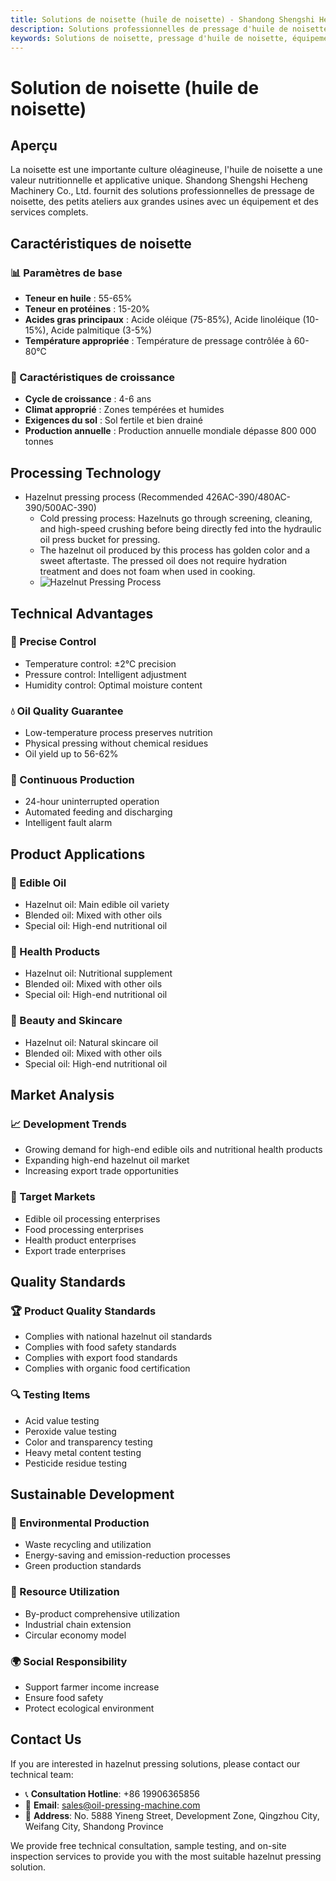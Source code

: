 ```yaml
---
title: Solutions de noisette (huile de noisette) - Shandong Shengshi Hecheng Machinery Co., Ltd.
description: Solutions professionnelles de pressage d'huile de noisette, fournissant des équipements et services techniques de transformation d'huile de noisette, teneur en huile 55-65%, utilisant le processus de pressage à froid pour mettre en valeur l'arôme, répondant aux besoins différents des petits ateliers aux grandes usines.
keywords: Solutions de noisette, pressage d'huile de noisette, équipement de transformation de noisette, ligne de production d'huile de noisette, processus de pressage à froid de noisette, presse à huile de noisette, extraction d'huile de noisette, transformation de graines oléagineuses de noisette, équipement de pressage d'huile de noisette, équipement de production d'huile de noisette, usine de transformation d'huile de noisette
---
```


# Solution de noisette (huile de noisette)

## Aperçu

La noisette est une importante culture oléagineuse, l'huile de noisette a une valeur nutritionnelle et applicative unique. Shandong Shengshi Hecheng Machinery Co., Ltd. fournit des solutions professionnelles de pressage de noisette, des petits ateliers aux grandes usines avec un équipement et des services complets.

## Caractéristiques de noisette

### 📊 Paramètres de base
- **Teneur en huile** : 55-65%
- **Teneur en protéines** : 15-20%
- **Acides gras principaux** : Acide oléique (75-85%), Acide linoléique (10-15%), Acide palmitique (3-5%)
- **Température appropriée** : Température de pressage contrôlée à 60-80℃

### 🌱 Caractéristiques de croissance
- **Cycle de croissance** : 4-6 ans
- **Climat approprié** : Zones tempérées et humides
- **Exigences du sol** : Sol fertile et bien drainé
- **Production annuelle** : Production annuelle mondiale dépasse 800 000 tonnes

## Processing Technology

+ Hazelnut pressing process (Recommended 426AC-390/480AC-390/500AC-390)
     + Cold pressing process: Hazelnuts go through screening, cleaning, and high-speed crushing before being directly fed into the hydraulic oil press bucket for pressing.
     + The hazelnut oil produced by this process has golden color and a sweet aftertaste. The pressed oil does not require hydration treatment and does not foam when used in cooking.
     + ![Hazelnut Pressing Process](/images/榛子冷榨工艺概览_An%20Overview%20of%20the%20Cold%20Pressing%20Process%20of%20Hazelnuts.png)

## Technical Advantages

### 🎯 Precise Control
- Temperature control: ±2℃ precision
- Pressure control: Intelligent adjustment
- Humidity control: Optimal moisture content

### 💧 Oil Quality Guarantee
- Low-temperature process preserves nutrition
- Physical pressing without chemical residues
- Oil yield up to 56-62%

### 🔄 Continuous Production
- 24-hour uninterrupted operation
- Automated feeding and discharging
- Intelligent fault alarm

## Product Applications

### 🍳 Edible Oil
- Hazelnut oil: Main edible oil variety
- Blended oil: Mixed with other oils
- Special oil: High-end nutritional oil

### 💊 Health Products
- Hazelnut oil: Nutritional supplement
- Blended oil: Mixed with other oils
- Special oil: High-end nutritional oil

### 💄 Beauty and Skincare
- Hazelnut oil: Natural skincare oil
- Blended oil: Mixed with other oils
- Special oil: High-end nutritional oil

## Market Analysis

### 📈 Development Trends
- Growing demand for high-end edible oils and nutritional health products
- Expanding high-end hazelnut oil market
- Increasing export trade opportunities

### 🎯 Target Markets
- Edible oil processing enterprises
- Food processing enterprises
- Health product enterprises
- Export trade enterprises

## Quality Standards

### 🏆 Product Quality Standards
- Complies with national hazelnut oil standards
- Complies with food safety standards
- Complies with export food standards
- Complies with organic food certification

### 🔍 Testing Items
- Acid value testing
- Peroxide value testing
- Color and transparency testing
- Heavy metal content testing
- Pesticide residue testing

## Sustainable Development

### 🌱 Environmental Production
- Waste recycling and utilization
- Energy-saving and emission-reduction processes
- Green production standards

### 🔄 Resource Utilization
- By-product comprehensive utilization
- Industrial chain extension
- Circular economy model

### 🌍 Social Responsibility
- Support farmer income increase
- Ensure food safety
- Protect ecological environment

## Contact Us

If you are interested in hazelnut pressing solutions, please contact our technical team:

- 📞 **Consultation Hotline**: +86 19906365856
- 📧 **Email**: sales@oil-pressing-machine.com
- 📍 **Address**: No. 5888 Yineng Street, Development Zone, Qingzhou City, Weifang City, Shandong Province

We provide free technical consultation, sample testing, and on-site inspection services to provide you with the most suitable hazelnut pressing solution.
